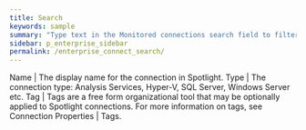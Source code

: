 ```yaml
---
title: Search
keywords: sample
summary: "Type text in the Monitored connections search field to filter the list of connections. The search matches against the connection name, connection type and connection tags."
sidebar: p_enterprise_sidebar
permalink: /enterprise_connect_search/
---
```





Name | The display name for the connection in Spotlight. 
Type | The connection type: Analysis Services, Hyper-V, SQL Server, Windows Server etc.
Tag | Tags are a free form organizational tool that may be optionally applied to Spotlight connections. For more information on tags, see Connection Properties | Tags.
